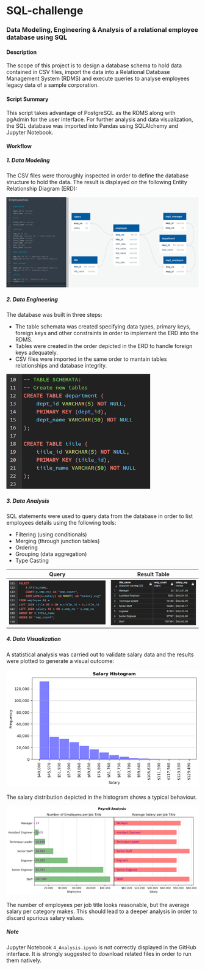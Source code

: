 # SQL-challenge
### Data Modeling, Engineering & Analysis of a relational employee database using SQL

#### Description
The scope of this project is to design a database schema to hold data contained in CSV files, import the data into a Relational Database Management System (RDMS) and execute queries to analyse employees legacy data of a sample corporation.

#### Script Summary
This script takes advantage of PostgreSQL as the RDMS along with pgAdmin for the user interface. For further analysis and data visualization, the SQL database was imported into Pandas using SQLAlchemy and Jupyter Notebook.

#### Workflow

##### 1. Data Modeling
The CSV files were thoroughly inspected in order to define the database structure to hold the data. The result is displayed on the following Entity Relationship Diagram (ERD):

 ![ERD](EmployeeSQL/Images/ERD_QuickDBD.png)

##### 2. Data Engineering
The database was built in three steps:
+ The table schemata was created specifying data types, primary keys, foreign keys and other constraints in order to implement the ERD into the RDMS.
+ Tables were created in the order depicted in the ERD to handle foreign keys adequately.
+ CSV files were imported in the same order to mantain tables relationships and database integrity.

![Schemata](EmployeeSQL/Images/Schemata.png)

##### 3. Data Analysis
SQL statements were used to query data from the database in order to list employees details using the following tools:
+ Filtering (using conditionals)
+ Merging (through junction tables)
+ Ordering
+ Grouping (data aggregation)
+ Type Casting

| Query | Result Table |
| --- | --- |
| ![Queries](EmployeeSQL/Images/Queries.png) | ![Summary](EmployeeSQL/Images/Salary_Summary.png) |

##### 4. Data Visualization
A statistical analysis was carried out to validate salary data and the results were plotted to generate a visual outcome:

![Histogram](EmployeeSQL/Images/Histogram.png)

The salary distribution depicted in the histogram shows a typical behaviour.

![Combined](EmployeeSQL/Images/Employee_Salary.png)

The number of employees per job title looks reasonable, but the average salary per category makes. This should lead to a deeper analysis in order to discard spurious salary values.

##### Note
Jupyter Notebook `4_Analysis.ipynb` is not correctly displayed in the GitHub interface. It is strongly suggested to download related files in order to run them natively.